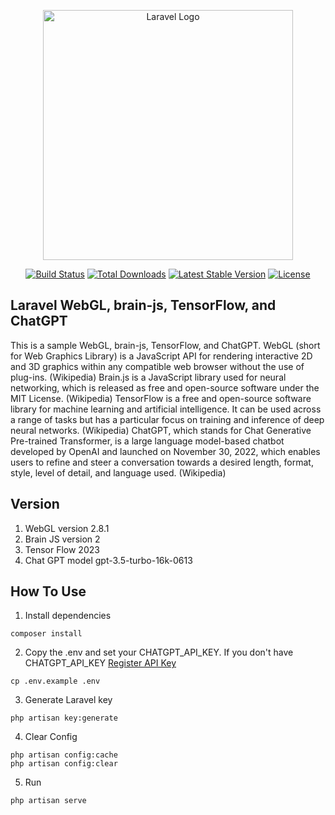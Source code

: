 <p align="center"><a href="https://laravel.com" target="_blank"><img src="https://raw.githubusercontent.com/laravel/art/master/logo-lockup/5%20SVG/2%20CMYK/1%20Full%20Color/laravel-logolockup-cmyk-red.svg" width="400" alt="Laravel Logo"></a></p>

<p align="center">
<a href="https://github.com/laravel/framework/actions"><img src="https://github.com/laravel/framework/workflows/tests/badge.svg" alt="Build Status"></a>
<a href="https://packagist.org/packages/laravel/framework"><img src="https://img.shields.io/packagist/dt/laravel/framework" alt="Total Downloads"></a>
<a href="https://packagist.org/packages/laravel/framework"><img src="https://img.shields.io/packagist/v/laravel/framework" alt="Latest Stable Version"></a>
<a href="https://packagist.org/packages/laravel/framework"><img src="https://img.shields.io/packagist/l/laravel/framework" alt="License"></a>
</p>

## Laravel WebGL, brain-js, TensorFlow, and ChatGPT

This is a sample WebGL, brain-js, TensorFlow, and ChatGPT.
WebGL (short for Web Graphics Library) is a JavaScript API for rendering interactive 2D and 3D graphics within any compatible web browser without the use of plug-ins. (Wikipedia)
Brain.js is a JavaScript library used for neural networking, which is released as free and open-source software under the MIT License. (Wikipedia)
TensorFlow is a free and open-source software library for machine learning and artificial intelligence. It can be used across a range of tasks but has a particular focus on training and inference of deep neural networks. (Wikipedia)
ChatGPT, which stands for Chat Generative Pre-trained Transformer, is a large language model-based chatbot developed by OpenAI and launched on November 30, 2022, which enables users to refine and steer a conversation towards a desired length, format, style, level of detail, and language used. (Wikipedia)

## Version

<ol start="1">
<li>WebGL version 2.8.1</li>
<li>Brain JS version 2</li>
<li>Tensor Flow 2023</li>
<li>Chat GPT model gpt-3.5-turbo-16k-0613</li>
</ol>

## How To Use

1. Install dependencies

```
composer install
```

2. Copy the .env and set your CHATGPT_API_KEY. If you don't have CHATGPT_API_KEY [Register API Key](https://platform.openai.com/account/api-keys)

```
cp .env.example .env
```

3. Generate Laravel key

```
php artisan key:generate
```

4. Clear Config

```
php artisan config:cache
php artisan config:clear
```

5. Run

```
php artisan serve
```
